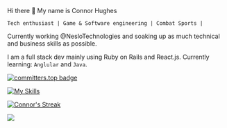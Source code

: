   Hi there 👋 My name is Connor Hughes
  
    Tech enthusiast | Game & Software engineering | Combat Sports |

Currently working @NesloTechnologies and soaking up as much technical and business skills as possible.


I am a full stack dev mainly using Ruby on Rails and React.js.
Currently learning: `Anglular` and `Java`.

[![committers.top badge](https://user-badge.committers.top/south_africa/Connor-Hughes-Nes.svg)](https://committers.top/south_africa.html)


[![My Skills](https://skillicons.dev/icons?i=js,html,css,ruby,rails,docker,git,heroku,html,idea,mysql,nodejs,postgres,postman,react,redis,redux,regex,sass,blender,figma,stackoverflow,tailwind,unity)](https://skillicons.dev)

[![Connor's Streak](https://streak-stats.demolab.com?user=Connor-Hughes-Nes&theme=dark&hide_border=true&exclude_days=Sun%2CSat)](https://git.io/streak-stats)

<!--<a href="https://github.com/anuraghazra/github-readme-stats">
  <img align="center" src="https://github-readme-stats.vercel.app/api?username=Connor-Hughes-Nes&count_private=true&show_icons=true&theme=tokyonight&hide=issues" />
</a> -->
<a href="https://github.com/anuraghazra/convoychat">
  <img align="center" src="https://github-readme-stats.vercel.app/api/top-langs/?username=Connor-Hughes-Nes&layout=compact&langs_count=6&theme=tokyonight" />
</a>




